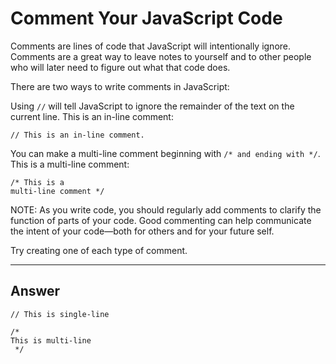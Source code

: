 # Comment Your JavaScript Code

Comments are lines of code that JavaScript will intentionally ignore. Comments are a great way to leave notes to yourself and to other people who will later need to figure out what that code does.

There are two ways to write comments in JavaScript:

Using `//` will tell JavaScript to ignore the remainder of the text on the current line. This is an in-line comment:

```
// This is an in-line comment.
```
You can make a multi-line comment beginning with `/* and ending with */`. This is a multi-line comment:
``` 
/* This is a
multi-line comment */
```
NOTE: As you write code, you should regularly add comments to clarify the function of parts of your code. Good commenting can help communicate the intent of your code—both for others and for your future self.

Try creating one of each type of comment.

---

## Answer


```
// This is single-line

/*
This is multi-line
 */
```